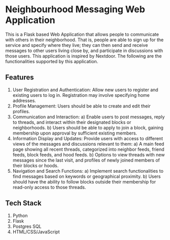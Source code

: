 # Neighbourhood Messaging Web Application
This is a Flask based Web Application that allows people to communicate with others in their neighborhood. That is, people are able to sign up for the service and specify where they live; they can then send and receive messages to other users living close by, and participate in discussions with those users. This application is inspired by Nextdoor. The following are the functionalities supported by this application.

## Features

1. User Registration and Authentication: Allow new users to register and existing
users to log in. Registration may involve specifying home addresses.
2. Profile Management: Users should be able to create and edit their profiles.
3. Communication and Interaction:
    a) Enable users to post messages, reply to threads, and interact within their
designated blocks or neighborhoods.
    b) Users should be able to apply to join a block, gaining membership upon
approval by sufficient existing members.
4. Information Display and Updates: Provide users with access to different views of
the messages and discussions relevant to them:
    a) A main feed page showing all recent threads, categorized into neighbor
feeds, friend feeds, block feeds, and hood feeds.
    b) Options to view threads with new messages since the last visit, and
profiles of newly joined members of their blocks or hoods.
5. Navigation and Search Functions:
    a) Implement search functionalities to find messages based on keywords or
geographical proximity.
    b) Users should have the ability to follow blocks outside their membership
for read-only access to those threads.


## Tech Stack
1. Python
2. Flask
3. Postgres SQL
4. HTML/CSS/JavaScript